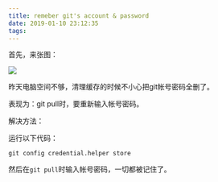 ```yaml
---
title: remeber git's account & password
date: 2019-01-10 23:12:35
tags:
---
```


首先，来张图：

![](https://upload-images.jianshu.io/upload_images/2875232-0dab6d6e50e24e51.png?imageMogr2/auto-orient/strip%7CimageView2/2/w/1240)

昨天电脑空间不够，清理缓存的时候不小心把git帐号密码全删了。

表现为：git pull时，要重新输入帐号密码。

解决方法：

运行以下代码：
```
git config credential.helper store
```
然后在`git pull`时输入帐号密码，一切都被记住了。

